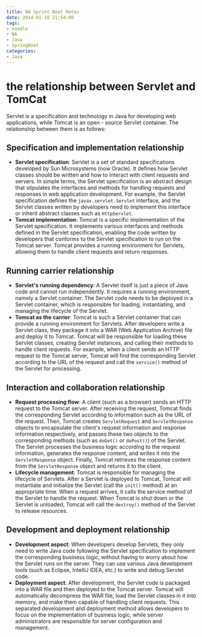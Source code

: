 ```yaml
---
title: NA Sprint Boot Notes
date: 2014-01-18 21:54:08
tags:
- noodle
- NA
- Java
- SpringBoot
categories:
- Java
---
```



# the relationship between Servlet and TomCat
Servlet is a specification and technology in Java for developing web applications, while Tomcat is an open - source Servlet container. The relationship between them is as follows:

## Specification and implementation relationship
- **Servlet specification**: Servlet is a set of standard specifications developed by Sun Microsystems (now Oracle). It defines how Servlet classes should be written and how to interact with client requests and servers. In simple terms, the Servlet specification is an abstract design that stipulates the interfaces and methods for handling requests and responses in web application development. For example, the Servlet specification defines the `javax.servlet.Servlet` interface, and the Servlet classes written by developers need to implement this interface or inherit abstract classes such as `HttpServlet`.
- **Tomcat implementation**: Tomcat is a specific implementation of the Servlet specification. It implements various interfaces and methods defined in the Servlet specification, enabling the code written by developers that conforms to the Servlet specification to run on the Tomcat server. Tomcat provides a running environment for Servlets, allowing them to handle client requests and return responses.

## Running carrier relationship
- **Servlet's running dependency**: A Servlet itself is just a piece of Java code and cannot run independently. It requires a running environment, namely a Servlet container. The Servlet code needs to be deployed in a Servlet container, which is responsible for loading, instantiating, and managing the lifecycle of the Servlet.
- **Tomcat as the carrier**: Tomcat is such a Servlet container that can provide a running environment for Servlets. After developers write a Servlet class, they package it into a WAR (Web Application Archive) file and deploy it to Tomcat. Tomcat will be responsible for loading these Servlet classes, creating Servlet instances, and calling their methods to handle client requests. For example, when a client sends an HTTP request to the Tomcat server, Tomcat will find the corresponding Servlet according to the URL of the request and call the `service()` method of the Servlet for processing.

## Interaction and collaboration relationship
- **Request processing flow**: A client (such as a browser) sends an HTTP request to the Tomcat server. After receiving the request, Tomcat finds the corresponding Servlet according to information such as the URL of the request. Then, Tomcat creates `ServletRequest` and `ServletResponse` objects to encapsulate the client's request information and response information respectively, and passes these two objects to the corresponding methods (such as `doGet()` or `doPost()`) of the Servlet. The Servlet processes the business logic according to the request information, generates the response content, and writes it into the `ServletResponse` object. Finally, Tomcat retrieves the response content from the `ServletResponse` object and returns it to the client.
- **Lifecycle management**: Tomcat is responsible for managing the lifecycle of Servlets. After a Servlet is deployed to Tomcat, Tomcat will instantiate and initialize the Servlet (call the `init()` method) at an appropriate time. When a request arrives, it calls the service method of the Servlet to handle the request. When Tomcat is shut down or the Servlet is unloaded, Tomcat will call the `destroy()` method of the Servlet to release resources.

## Development and deployment relationship
- **Development aspect**: When developers develop Servlets, they only need to write Java code following the Servlet specification to implement the corresponding business logic, without having to worry about how the Servlet runs on the server. They can use various Java development tools (such as Eclipse, IntelliJ IDEA, etc.) to write and debug Servlet code.
- **Deployment aspect**: After development, the Servlet code is packaged into a WAR file and then deployed to the Tomcat server. Tomcat will automatically decompress the WAR file, load the Servlet classes in it into memory, and make them capable of handling client requests. This separated development and deployment method allows developers to focus on the implementation of business logic, while server administrators are responsible for server configuration and management. 


